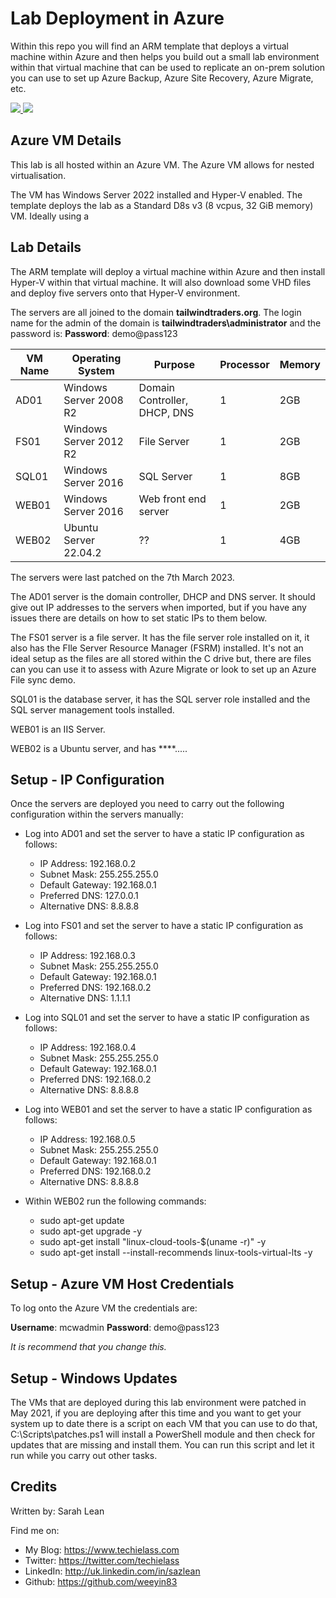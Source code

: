 # Lab Deployment in Azure

Within this repo you will find an ARM template that deploys a virtual machine within Azure and then helps you build out a small lab environment within that virtual machine that can be used to replicate an on-prem solution you can use to set up Azure Backup, Azure Site Recovery, Azure Migrate, etc. 

<a href="https://portal.azure.com/#create/Microsoft.Template/uri/https%3A%2F%2Fraw.githubusercontent.com%2Fweeyin83%2FLab-Deployment-in-Azure%2Fmaster%2FVMdeploy.json" target="_blank">
    <img src="http://azuredeploy.net/deploybutton.png"/>
</a>

<a href="http://armviz.io/#/?load=https%3A%2F%2Fraw.githubusercontent.com%2Fweeyin83%2FLab-Deployment-in-Azure%2Fmaster%2FVMdeploy.json" target="_blank">
    <img src="http://armviz.io/visualizebutton.png"/>
</a>

## Azure VM Details
This lab is all hosted within an Azure VM.  The Azure VM allows for nested virtualisation. 

The VM has Windows Server 2022 installed and Hyper-V enabled. The template deploys the lab as a Standard D8s v3 (8 vcpus, 32 GiB memory) VM.  Ideally using a 

## Lab Details

The ARM template will deploy a virtual machine within Azure and then install Hyper-V within that virtual machine.  It will also download some VHD files and deploy five servers onto that Hyper-V environment. 

The servers are all joined to the domain **tailwindtraders.org**. The login name for the admin of the domain is **tailwindtraders\administrator** and the password is: **Password**: demo@pass123

|  VM Name  | Operating System   | Purpose   |  Processor | Memory |
|---|---|---|---|---|
|  AD01 |  Windows Server 2008 R2 | Domain Controller, DHCP, DNS   |  1 | 2GB |
|  FS01 | Windows Server 2012 R2   | File Server   |   1 | 2GB |
| SQL01  | Windows Server 2016   | SQL Server  |  1 | 8GB |
| WEB01  | Windows Server 2016   | Web front end server  |   1 | 2GB |
| WEB02  | Ubuntu Server 22.04.2   | ?? |   1 | 4GB |

The servers were last patched on the 7th March 2023. 

The AD01 server is the domain controller, DHCP and DNS server.  It should give out IP addresses to the servers when imported, but if you have any issues there are details on how to set static IPs to them below. 

The FS01 server is a file server.  It has the file server role installed on it, it also has the FIle Server Resource Manager (FSRM) installed.  It's not an ideal setup as the files are all stored within the C drive but, there are files can you can use it to assess with Azure Migrate or look to set up an Azure File sync demo. 

SQL01 is the database server, it has the SQL server role installed and the SQL server management tools installed. 

WEB01 is an IIS Server. 

WEB02 is a Ubuntu server, and has ****..... 
 
## Setup - IP Configuration

Once the servers are deployed you need to carry out the following configuration within the servers manually: 

- Log into AD01 and set the server to have a static IP configuration as follows: 
    - IP Address: 192.168.0.2
    - Subnet Mask: 255.255.255.0
    - Default Gateway: 192.168.0.1
    - Preferred DNS: 127.0.0.1
    - Alternative DNS: 8.8.8.8

- Log into FS01 and set the server to have a static IP configuration as follows:
    - IP Address: 192.168.0.3
    - Subnet Mask: 255.255.255.0
    - Default Gateway: 192.168.0.1
    - Preferred DNS: 192.168.0.2
    - Alternative DNS: 1.1.1.1

- Log into SQL01 and set the server to have a static IP configuration as follows:
    - IP Address: 192.168.0.4
    - Subnet Mask: 255.255.255.0
    - Default Gateway: 192.168.0.1
    - Preferred DNS: 192.168.0.2
    - Alternative DNS: 8.8.8.8
    
- Log into WEB01 and set the server to have a static IP configuration as follows:
    - IP Address: 192.168.0.5
    - Subnet Mask: 255.255.255.0
    - Default Gateway: 192.168.0.1
    - Preferred DNS: 192.168.0.2
    - Alternative DNS: 8.8.8.8
    
- Within WEB02 run the following commands:
    - sudo apt-get update
    - sudo apt-get upgrade -y
    - sudo apt-get install "linux-cloud-tools-$(uname -r)" -y
    - sudo apt-get install --install-recommends linux-tools-virtual-lts -y 

## Setup - Azure VM Host Credentials

To log onto the Azure VM the credentials are: 

**Username**: mcwadmin
**Password**: demo@pass123

_It is recommend that you change this._

## Setup - Windows Updates

The VMs that are deployed during this lab environment were patched in May 2021, if you are deploying after this time and you want to get your system up to date there is a script on each VM that you can use to do that, C:\Scripts\patches.ps1 will install a PowerShell module and then check for updates that are missing and install them.  You can run this script and let it run while you carry out other tasks. 


## Credits
Written by: Sarah Lean

Find me on:

* My Blog: https://www.techielass.com
* Twitter: https://twitter.com/techielass
* LinkedIn: http://uk.linkedin.com/in/sazlean
* Github: https://github.com/weeyin83
